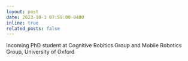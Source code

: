 ```yaml
---
layout: post
date: 2023-10-1 07:59:00-0400
inline: true
related_posts: false
---
```


Incoming PhD student at Cognitive Robitics Group and Mobile Robotics Group, University of Oxford
